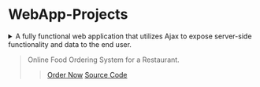 # WebApp-Projects
 
<details>
  <summary>A fully functional web application that utilizes Ajax to expose server-side functionality and data to the end user.</summary>
</details>


> Online Food Ordering System for a Restaurant.
>> [Order Now](https://polkam-vineeth.github.io/WebApp-Projects/Module-5/index.html)
>> [Source Code](https://github.com/Polkam-Vineeth/WebApp-Projects/tree/CoolWebBranch)
